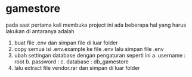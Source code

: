 # gamestore

pada saat pertama kali membuka project ini ada beberapa hal yang harus lakukan di antaranya adalah

1. buat file .env dan simpan file di luar folder
2. copy semua isi .env.example ke file .env lalu simpan file .env
3. ubah settingan database dengan pengaturan seperti ini
    a. username : root
    b. password : 
    c. database : db_gamestore
4. lalu extract file vendor.rar dan simpan di luar folder
